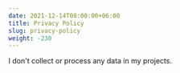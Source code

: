 ```yaml
---
date: 2021-12-14T08:00:00+06:00
title: Privacy Policy
slug: privacy-policy
weight: -230
---
```


I don't collect or process any data in my projects.
